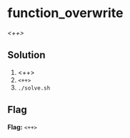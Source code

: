 # function_overwrite
*<++>*

## Solution
1. <++>
2. `<++>`
3. `./solve.sh`


## Flag
**Flag:** `<++>`
